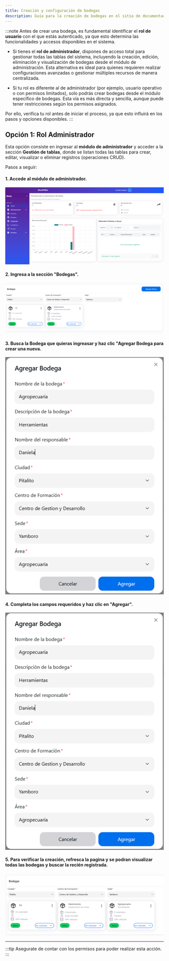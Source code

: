 ```yaml
---
title: Creación y configuración de bodegas
description: Guía para la creación de bodegas en el sitio de documentación Starlight.
---
```


:::note
Antes de crear una bodega, es fundamental identificar el **rol de usuario** con el que estás autenticado, ya que esto determina las funcionalidades y accesos disponibles en el sistema.

- Si tienes el **rol de administrador**, dispones de acceso total para gestionar todas las tablas del sistema, incluyendo la creación, edición, eliminación y visualización de bodegas desde el módulo de administración. Esta alternativa es ideal para quienes requieren realizar configuraciones avanzadas o gestionar múltiples recursos de manera centralizada.

- Si tu rol es diferente al de administrador (por ejemplo, usuario operativo o con permisos limitados), solo podrás crear bodegas desde el módulo específico de bodegas. Esta vía es más directa y sencilla, aunque puede tener restricciones según los permisos asignados.

Por ello, verifica tu rol antes de iniciar el proceso, ya que esto influirá en los pasos y opciones disponibles.
:::

## Opción 1: Rol Administrador

Esta opción consiste en ingresar al **módulo de administrador** y acceder a la sección **Gestión de tablas**, donde se listan todas las tablas para crear, editar, visualizar o eliminar registros (operaciones CRUD).

Pasos a seguir:

#### 1. Accede al módulo de administrador.

![Dashboard](/public/dashboard.png)

#### 2. Ingresa a la sección "Bodegas".

![Imagen ilustrativa](/public/bodegas.png)

#### 3. Busca la  **Bodega** que quieras ingreasar y haz clic **"Agregar Bodega** para crear una nueva.

![Imagen ilustrativa](/public/formulario_b.png)
#### 4. Completa los campos requeridos y haz clic en **"Agregar"**.

![Imagen ilustrativa](/public/formulario_b.png)

#### 5. Para verificar la creación, refresca la pagina y se podran visualizar todas las bodegas y buscar la recién registrada.

![Imagen ilustrativa](/public/bodega_n.png)

---

:::tip
Asegurate de contar con los permisos para poder realizar esta acción.
:::
